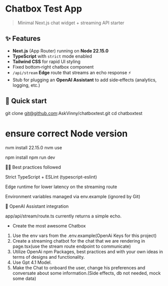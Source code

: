 
# Chatbox Test App

> Minimal Next.js chat widget + streaming API starter

## ✨ Features

- **Next.js** (App Router) running on **Node 22.15.0**
- **TypeScript** with `strict` mode enabled
- **Tailwind CSS** for rapid UI styling
- Fixed bottom‑right chatbox component
- `/api/stream` **Edge** route that streams an echo response ⚡️
- Stub for plugging an **OpenAI Assistant** to add side‑effects (analytics, logging, etc.)


## 🚀 Quick start

git clone git@github.com:AskVinny/chatboxtest.git
cd chatboxtest

# ensure correct Node version

nvm install 22.15.0
nvm use

npm install
npm run dev

🧑‍💻 Best practices followed

Strict TypeScript + ESLint (typescript-eslint)

Edge runtime for lower latency on the streaming route

Environment variables managed via env.example (ignored by Git)

🤖 OpenAI Assistant integration

app/api/stream/route.ts currently returns a simple echo. 

- Create the most awesome Chatbox

1. Use the env vars from the .env.example(OpenAi Keys for this project)
2. Create a streaming chatbot for the chat that we are rendering in page.tsx(use the stream route endpoint to communicate)
3. Utilize OpenAi npm Packages, best practices and with your own ideas in terms of designs and functionality.
4. Use Gpt 4.1 Model.
5. Make the Chat to onboard the user, change his preferences and conversate about some information.(Side effects, db not needed, mock some data)
